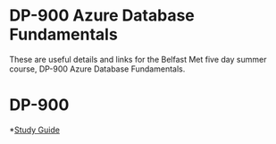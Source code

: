 # DP-900 Azure Database Fundamentals
These are useful details and links for the Belfast Met five day summer course, DP-900 Azure Database Fundamentals.

# DP-900

*[Study Guide](https://learn.microsoft.com/en-us/credentials/certifications/resources/study-guides/dp-900)
